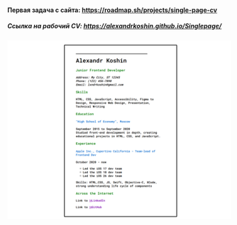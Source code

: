 #### Первая задача с сайта: https://roadmap.sh/projects/single-page-cv
##### Ссылка на рабочий CV: https://alexandrkoshin.github.io/Singlepage/
##### ![Результат](result.png)
